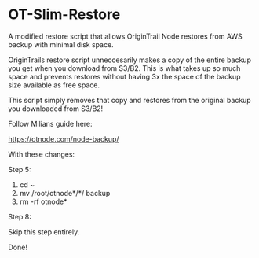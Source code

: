 # OT-Slim-Restore

A modified restore script that allows OriginTrail Node restores from AWS backup with minimal disk space.

OriginTrails restore script unneccesarily makes a copy of the entire backup you get when you download from S3/B2. This is what takes up so much space and prevents restores without having 3x the space of the backup size available as free space.

This script simply removes that copy and restores from the original backup you downloaded from S3/B2!

Follow Milians guide here:  

https://otnode.com/node-backup/

With these changes:

Step 5:

1. cd ~
2. mv /root/otnode*/*/ backup
3. rm -rf otnode*

Step 8:

Skip this step entirely.

Done!
